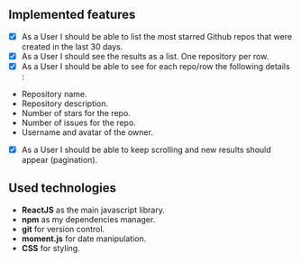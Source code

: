 ## Implemented features

- [x] As a User I should be able to list the most starred Github repos that were created in the last 30 days.
- [x] As a User I should see the results as a list. One repository per row.
- [x] As a User I should be able to see for each repo/row the following details :

* Repository name.
* Repository description.
* Number of stars for the repo.
* Number of issues for the repo.
* Username and avatar of the owner.

- [x] As a User I should be able to keep scrolling and new results should appear (pagination).

## Used technologies

- **ReactJS** as the main javascript library.
- **npm** as my dependencies manager.
- **git** for version control.
- **moment.js** for date manipulation.
- **CSS** for styling.

